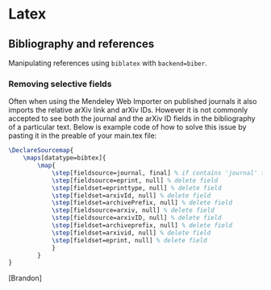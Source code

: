 # Latex



## Bibliography and references

Manipulating references using `biblatex` with `backend=biber`. 



### Removing selective fields

Often when using the Mendeley Web Importer on published journals it also imports the relative arXiv link and arXiv IDs. However it is not commonly accepted to see both the journal and the arXiv ID fields in the bibliography of a particular text. Below is example code of how to solve this issue by pasting it in the preable of your main.tex file:



```tex	
\DeclareSourcemap{
    \maps[datatype=bibtex]{
        \map{
            \step[fieldsource=journal, final] % if contains 'journal' field, stop
            \step[fieldsource=eprint, null] % delete field
            \step[fieldset=eprinttype, null] % delete field
            \step[fieldset=arxivId, null] % delete field
            \step[fieldset=archivePrefix, null] % delete field
            \step[fieldsource=arxiv, null] % delete field
            \step[fieldsource=arxivID, null] % delete field
            \step[fieldset=archiveprefix, null] % delete field
            \step[fieldset=arxivid, null] % delete field
            \step[fieldset=eprint, null] % delete field
            }
        }
}

```



[Brandon]
